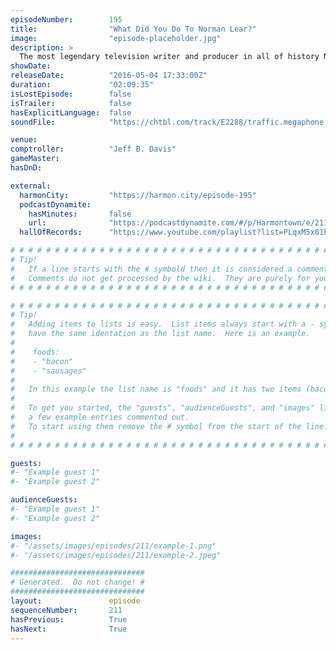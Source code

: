```yaml
---
episodeNumber:        195
title:                "What Did You Do To Norman Lear?"
image:                "episode-placeholder.jpg"
description: >
  The most legendary television writer and producer in all of history Norman Lear joins Harmontown, you'll never look at birthday candles the same way again. Watch the video at harmontown.com/live! $5 a month gets you access to the live stream, instant ...
showDate:             
releaseDate:          "2016-05-04 17:33:00Z"
duration:             "02:09:35"
isLostEpisode:        false
isTrailer:            false
hasExplicitLanguage:  false
soundFile:            "https://chtbl.com/track/E2288/traffic.megaphone.fm/STA7272187326.mp3?updated=1560208635"

venue:                
comptroller:          "Jeff B. Davis"
gameMaster:           
hasDnD:               

external:
  harmonCity:         "https://harmon.city/episode-195"
  podcastDynamite:
    hasMinutes:       false
    url:              "https://podcastdynamite.com/#/p/Harmontown/e/211/195"
  hallOfRecords:      "https://www.youtube.com/playlist?list=PLqxM5x81hNOYh7PJd0xcsKcAyLqVXHsSD"

# # # # # # # # # # # # # # # # # # # # # # # # # # # # # # # # # # # # # # # # # # # # #
# Tip!
#   If a line starts with the # symbold then it is considered a comment.
#   Comments do not get processed by the wiki.  They are purely for your information.
# # # # # # # # # # # # # # # # # # # # # # # # # # # # # # # # # # # # # # # # # # # # #

# # # # # # # # # # # # # # # # # # # # # # # # # # # # # # # # # # # # # # # # # # # # #
# Tip!
#   Adding items to lists is easy.  List items always start with a - symbol and have
#   have the same identation as the list name.  Here is an example.
#
#    foods:
#    - "bacon"
#    - "sausages"
#
#   In this example the list name is "foods" and it has two items (bacon, and sausages).
#
#   To get you started, the "guests", "audienceGuests", and "images" lists below have
#   a few example entries commented out.
#   To start using them remove the # symbol from the start of the line.
#
# # # # # # # # # # # # # # # # # # # # # # # # # # # # # # # # # # # # # # # # # # # # #

guests:
#- "Example guest 1"
#- "Example guest 2"

audienceGuests:
#- "Example guest 1"
#- "Example guest 2"

images:
#- "/assets/images/episodes/211/example-1.png"
#- "/assets/images/episodes/211/example-2.jpeg"

##############################
# Generated.  Do not change! #
##############################
layout:               episode
sequenceNumber:       211
hasPrevious:          True
hasNext:              True
---
```


<!-- The episode description will be rendered here -->

<!-- Add your content BELOW here -->
<!-- vvvvvvvvvvvvvvvvvvvvvvvvvvv -->




<!-- ^^^^^^^^^^^^^^^^^^^^^^^^^^^ -->
<!-- Add your content ABOVE here -->

<!-- The episode gallery will be rendered here -->